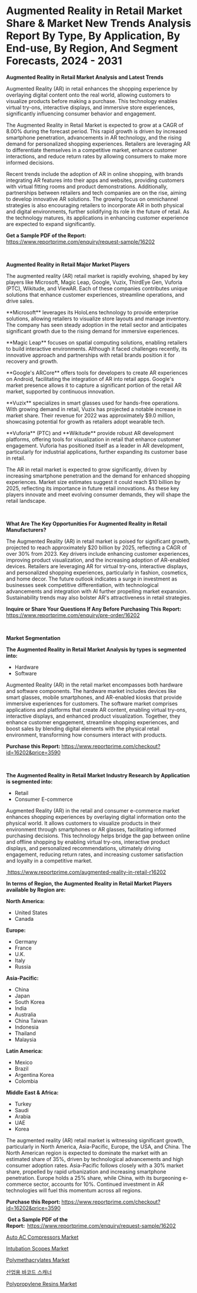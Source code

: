 <p><h1>Augmented Reality in Retail Market Share & Market New Trends Analysis Report By Type, By Application, By End-use, By Region, And Segment Forecasts, 2024 - 2031</h1></p><p><strong>Augmented Reality in Retail Market Analysis and Latest Trends</strong></p>
<p><p>Augmented Reality (AR) in retail enhances the shopping experience by overlaying digital content onto the real world, allowing customers to visualize products before making a purchase. This technology enables virtual try-ons, interactive displays, and immersive store experiences, significantly influencing consumer behavior and engagement.</p><p>The Augmented Reality in Retail Market is expected to grow at a CAGR of 8.00% during the forecast period. This rapid growth is driven by increased smartphone penetration, advancements in AR technology, and the rising demand for personalized shopping experiences. Retailers are leveraging AR to differentiate themselves in a competitive market, enhance customer interactions, and reduce return rates by allowing consumers to make more informed decisions.</p><p>Recent trends include the adoption of AR in online shopping, with brands integrating AR features into their apps and websites, providing customers with virtual fitting rooms and product demonstrations. Additionally, partnerships between retailers and tech companies are on the rise, aiming to develop innovative AR solutions. The growing focus on omnichannel strategies is also encouraging retailers to incorporate AR in both physical and digital environments, further solidifying its role in the future of retail. As the technology matures, its applications in enhancing customer experience are expected to expand significantly.</p></p>
<p><strong>Get a Sample PDF of the Report:&nbsp;</strong> <a href="https://www.reportprime.com/enquiry/request-sample/16202">https://www.reportprime.com/enquiry/request-sample/16202</a></p>
<p>&nbsp;</p>
<p><strong>Augmented Reality in Retail Major Market Players</strong></p>
<p><p>The augmented reality (AR) retail market is rapidly evolving, shaped by key players like Microsoft, Magic Leap, Google, Vuzix, ThirdEye Gen, Vuforia (PTC), Wikitude, and ViewAR. Each of these companies contributes unique solutions that enhance customer experiences, streamline operations, and drive sales.</p><p>**Microsoft** leverages its HoloLens technology to provide enterprise solutions, allowing retailers to visualize store layouts and manage inventory. The company has seen steady adoption in the retail sector and anticipates significant growth due to the rising demand for immersive experiences.</p><p>**Magic Leap** focuses on spatial computing solutions, enabling retailers to build interactive environments. Although it faced challenges recently, its innovative approach and partnerships with retail brands position it for recovery and growth. </p><p>**Google's ARCore** offers tools for developers to create AR experiences on Android, facilitating the integration of AR into retail apps. Google's market presence allows it to capture a significant portion of the retail AR market, supported by continuous innovation.</p><p>**Vuzix** specializes in smart glasses used for hands-free operations. With growing demand in retail, Vuzix has projected a notable increase in market share. Their revenue for 2022 was approximately $9.0 million, showcasing potential for growth as retailers adopt wearable tech.</p><p>**Vuforia** (PTC) and **Wikitude** provide robust AR development platforms, offering tools for visualization in retail that enhance customer engagement. Vuforia has positioned itself as a leader in AR development, particularly for industrial applications, further expanding its customer base in retail.</p><p>The AR in retail market is expected to grow significantly, driven by increasing smartphone penetration and the demand for enhanced shopping experiences. Market size estimates suggest it could reach $10 billion by 2025, reflecting its importance in future retail innovations. As these key players innovate and meet evolving consumer demands, they will shape the retail landscape.</p></p>
<p>&nbsp;</p>
<p><strong>What Are The Key Opportunities For Augmented Reality in Retail Manufacturers?</strong></p>
<p><p>The Augmented Reality (AR) in retail market is poised for significant growth, projected to reach approximately $20 billion by 2025, reflecting a CAGR of over 30% from 2023. Key drivers include enhancing customer experiences, improving product visualization, and the increasing adoption of AR-enabled devices. Retailers are leveraging AR for virtual try-ons, interactive displays, and personalized shopping experiences, particularly in fashion, cosmetics, and home decor. The future outlook indicates a surge in investment as businesses seek competitive differentiation, with technological advancements and integration with AI further propelling market expansion. Sustainability trends may also bolster AR's attractiveness in retail strategies.</p></p>
<p><strong>Inquire or Share Your Questions If Any Before Purchasing This Report:</strong> <a href="https://www.reportprime.com/enquiry/pre-order/16202">https://www.reportprime.com/enquiry/pre-order/16202</a></p>
<p>&nbsp;</p>
<p><strong>Market Segmentation</strong></p>
<p><strong>The Augmented Reality in Retail Market Analysis by types is segmented into:</strong></p>
<p><ul><li>Hardware</li><li>Software</li></ul></p>
<p><p>Augmented Reality (AR) in the retail market encompasses both hardware and software components. The hardware market includes devices like smart glasses, mobile smartphones, and AR-enabled kiosks that provide immersive experiences for customers. The software market comprises applications and platforms that create AR content, enabling virtual try-ons, interactive displays, and enhanced product visualization. Together, they enhance customer engagement, streamline shopping experiences, and boost sales by blending digital elements with the physical retail environment, transforming how consumers interact with products.</p></p>
<p><strong>Purchase this Report:&nbsp;</strong><a href="https://www.reportprime.com/checkout?id=16202&price=3590">https://www.reportprime.com/checkout?id=16202&price=3590</a></p>
<p>&nbsp;</p>
<p><strong>The Augmented Reality in Retail Market Industry Research by Application is segmented into:</strong></p>
<p><ul><li>Retail</li><li>Consumer E-commerce</li></ul></p>
<p><p>Augmented Reality (AR) in the retail and consumer e-commerce market enhances shopping experiences by overlaying digital information onto the physical world. It allows customers to visualize products in their environment through smartphones or AR glasses, facilitating informed purchasing decisions. This technology helps bridge the gap between online and offline shopping by enabling virtual try-ons, interactive product displays, and personalized recommendations, ultimately driving engagement, reducing return rates, and increasing customer satisfaction and loyalty in a competitive market.</p></p>
<p><a href="https://www.reportprime.com/augmented-reality-in-retail-r16202">&nbsp;https://www.reportprime.com/augmented-reality-in-retail-r16202</a></p>
<p><strong>In terms of Region, the Augmented Reality in Retail Market Players available by Region are:</strong></p>
<p>
    <p> <strong> North America: </strong>
        <ul>
            <li>United States</li>
            <li>Canada</li>
        </ul>
        </p> 
    <p> <strong> Europe: </strong>
        <ul>
            <li>Germany</li>
            <li>France</li>
            <li>U.K.</li>
            <li>Italy</li>
            <li>Russia</li>
        </ul>
        </p> 
    <p> <strong> Asia-Pacific: </strong>
        <ul>
            <li>China</li>
            <li>Japan</li>
            <li>South Korea</li>
            <li>India</li>
            <li>Australia</li>
            <li>China Taiwan</li>
            <li>Indonesia</li>
            <li>Thailand</li>
            <li>Malaysia</li>
        </ul>
        </p> 
    <p> <strong> Latin America: </strong>
        <ul>
            <li>Mexico</li>
            <li>Brazil</li>
            <li>Argentina Korea</li>
            <li>Colombia</li>
        </ul>
        </p> 
    <p> <strong> Middle East & Africa: </strong>
        <ul>
            <li>Turkey</li>
            <li>Saudi</li>
            <li>Arabia</li>
            <li>UAE</li>
            <li>Korea</li>
        </ul>
    </p>
    </p>
<p><p>The augmented reality (AR) retail market is witnessing significant growth, particularly in North America, Asia-Pacific, Europe, the USA, and China. The North American region is expected to dominate the market with an estimated share of 35%, driven by technological advancements and high consumer adoption rates. Asia-Pacific follows closely with a 30% market share, propelled by rapid urbanization and increasing smartphone penetration. Europe holds a 25% share, while China, with its burgeoning e-commerce sector, accounts for 10%. Continued investment in AR technologies will fuel this momentum across all regions.</p></p>
<p><strong>Purchase this Report: </strong><a href="https://www.reportprime.com/checkout?id=16202&price=3590">https://www.reportprime.com/checkout?id=16202&price=3590</a></p>
<p>&nbsp;<strong>Get a Sample PDF of the Report:&nbsp;&nbsp;</strong><a href="https://www.reportprime.com/enquiry/request-sample/16202">https://www.reportprime.com/enquiry/request-sample/16202</a></p>
<p><strong></strong></p>
<p><p><a href="https://issuu.com/reportprime-2/docs/auto-ac-compressors-market-size-203_601ca3dd1fb31d">Auto AC Compressors Market</a></p><p><a href="https://www.linkedin.com/pulse/comprehensive-analysis-global-intubation-scopes-market-growth-t3a0e?trackingId=vTBVLjwMQD2flUlHaxKSkQ%3D%3D">Intubation Scopes Market</a></p><p><a href="https://medium.com/@kareeout89567/the-polymethacrylates-market-decisions-are-mostly-driven-by-resource-optimization-and-910031a8f9e4">Polymethacrylates Market</a></p><p><a href="https://medium.com/@jennaduke56/industrial-barcode-scanners-market-%EC%9D%98-%EA%B8%80%EB%A1%9C%EB%B2%8C-%EC%8B%9C%EC%9E%A5-%EA%B0%9C%EC%9A%94%EB%8A%94-%EC%A0%84-%EC%84%B8%EA%B3%84-%EB%B0%8F-%EC%A3%BC%EC%9A%94-%EC%8B%9C%EC%9E%A5%EC%9D%98-%EC%82%B0%EC%97%85%EC%97%90-%EC%98%81%ED%96%A5%EC%9D%84-%EB%AF%B8%EC%B9%98%EB%8A%94-%EC%A3%BC%EC%9A%94-%ED%8A%B8%EB%A0%8C%EB%93%9C%EC%97%90-%EB%8C%80%ED%95%9C-%EB%8F%85%ED%8A%B9%ED%95%9C-%EA%B4%80%EC%A0%90%EC%9D%84-c0bc55374d22">산업용 바코드 스캐너</a></p><p><a href="https://medium.com/@kareeout89567/the-polypropylene-resins-market-industry-provides-a-comprehensive-and-current-analysis-of-the-700281d1e5da?postPublishedType=initial">Polypropylene Resins Market</a></p></p>